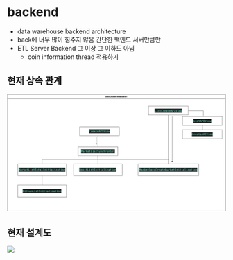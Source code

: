 # backend

+ data warehouse backend architecture
+ back에 너무 많이 힘주지 않음 간단한 백엔드 서버만큼만 
+ ETL Server Backend 그 이상 그 이하도 아님 
  + coin information thread 적용하기 

## 현재 상속 관계
<img src="./inheir.png" />

## 현재 설계도 
<img src="./1차.png" />
